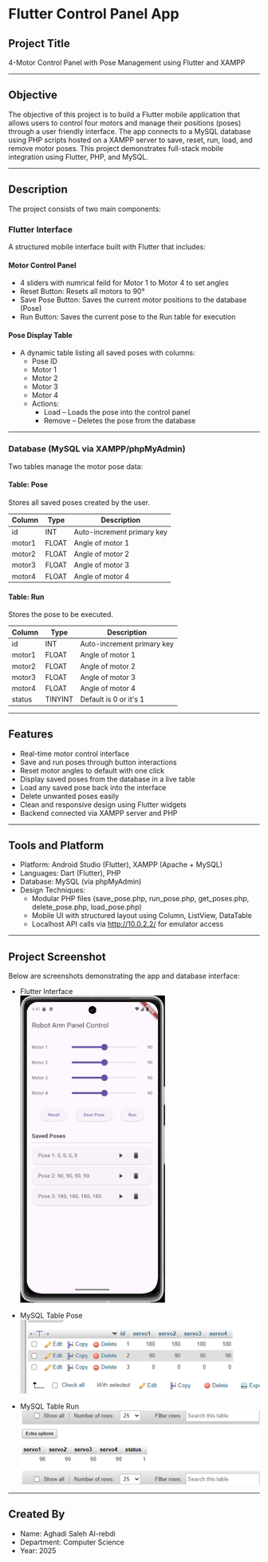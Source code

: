 # Flutter Control Panel App  

## Project Title  
4-Motor Control Panel with Pose Management using Flutter and XAMPP

---

## Objective  
The objective of this project is to build a Flutter mobile application that allows users to control four motors and manage their positions (poses) through a user friendly interface. The app connects to a MySQL database using PHP scripts hosted on a XAMPP server to save, reset, run, load, and remove motor poses. This project demonstrates full-stack mobile integration using Flutter, PHP, and MySQL.

---

## Description  
The project consists of two main components:

### Flutter Interface  
A structured mobile interface built with Flutter that includes:

#### Motor Control Panel
- 4 sliders with numrical feild for Motor 1 to Motor 4 to set angles  
- Reset Button: Resets all motors to 90°  
- Save Pose Button: Saves the current motor positions to the database (Pose)  
- Run Button: Saves the current pose to the Run table for execution  

#### Pose Display Table
- A dynamic table listing all saved poses with columns:
  - Pose ID
  - Motor 1
  - Motor 2
  - Motor 3
  - Motor 4
  - Actions:  
    - Load – Loads the pose into the control panel  
    - Remove – Deletes the pose from the database  

---

### Database (MySQL via XAMPP/phpMyAdmin)  
Two tables manage the motor pose data:

#### Table: Pose
Stores all saved poses created by the user.

| Column     | Type    | Description               |
|------------|---------|---------------------------|
| id       | INT     | Auto-increment primary key|
| motor1   | FLOAT   | Angle of motor 1          |
| motor2   | FLOAT   | Angle of motor 2          |
| motor3   | FLOAT   | Angle of motor 3          |
| motor4   | FLOAT   | Angle of motor 4          |

#### Table: Run
Stores the pose to be executed.

| Column     | Type    | Description               |
|------------|---------|---------------------------|
| id       | INT     | Auto-increment primary key|
| motor1   | FLOAT   | Angle of motor 1          |
| motor2   | FLOAT   | Angle of motor 2          |
| motor3   | FLOAT   | Angle of motor 3          |
| motor4   | FLOAT   | Angle of motor 4          |
| status  | TINYINT | Default is 0 or it's 1     |

---

## Features  
- Real-time motor control interface  
- Save and run poses through button interactions  
- Reset motor angles to default with one click  
- Display saved poses from the database in a live table  
- Load any saved pose back into the interface  
- Delete unwanted poses easily  
- Clean and responsive design using Flutter widgets  
- Backend connected via XAMPP server and PHP  

---

## Tools and Platform  
- Platform: Android Studio (Flutter), XAMPP (Apache + MySQL)  
- Languages: Dart (Flutter), PHP  
- Database: MySQL (via phpMyAdmin)  
- Design Techniques:
  - Modular PHP files (save_pose.php, run_pose.php, get_poses.php, delete_pose.php, load_pose.php)
  - Mobile UI with structured layout using Column, ListView, DataTable
  - Localhost API calls via http://10.0.2.2/ for emulator access

---

## Project Screenshot  
Below are screenshots demonstrating the app and database interface:

- Flutter Interface  
  ![Flutter UI](flutter_ui.png)

- MySQL Table Pose  
  ![Pose Screenshot](Pose.png)

- MySQL Table Run  
  ![Run Screenshot](Run.png)

---
## Created By  
- Name: Aghadi Saleh Al-rebdi   
- Department: Computer Science  
- Year: 2025
